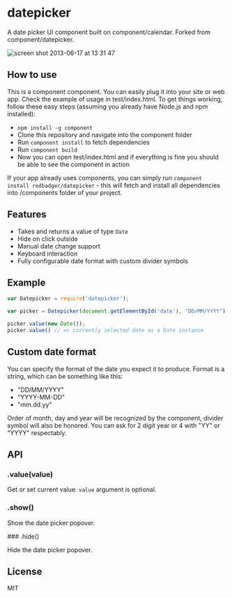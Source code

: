 # datepicker

A date picker UI component built on component/calendar. Forked from component/datepicker.

![screen shot 2013-06-17 at 13 31 47](https://f.cloud.github.com/assets/574696/661644/4593118a-d739-11e2-9bdf-4b91b99b8a38.png)

## How to use

This is a component component. You can easily plug it into your site or web app. Check the example of usage in test/index.html. To get things working, follow these easy steps (assuming you already have Node.js and npm installed):

* `npm install -g component`
* Clone this repository and navigate into the component folder
* Run `component install` to fetch dependencies
* Run `component build`
* Now you can open test/index.html and if everything is fine you should be able to see the component in action

If your app already uses components, you can simply run `component install redbadger/datepicker` - this will fetch and install all dependencies into /components folder of your project.

## Features

*  Takes and returns a value of type `Date`
*  Hide on click outside
*  Manual date change support
*  Keyboard interaction
*  Fully configurable date format with custom divider symbols

## Example

``` javascript
var Datepicker = require('datepicker');

var picker = Datepicker(document.getElementById('date'), "DD/MM/YYYY")

picker.value(new Date());
picker.value() // => currently selected date as a Date instance

```

## Custom date format

You can specify the format of the date you expect it to produce. Format is a string, which can be something like this:

*  "DD/MM/YYYY"
*  "YYYY-MM-DD"
*  "mm.dd.yy"

Order of month, day and year will be recognized by the component, divider symbol will also be honored. You can ask for 2 digit year or 4 with "YY" or "YYYY" respectably.

## API

### .value(value)

Get or set current value. `value` argument is optional.

### .show()

Show the date picker popover.

### .hide()

Hide the date picker popover.

## License

  MIT
